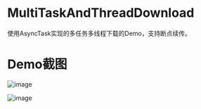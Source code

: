 # MultiTaskAndThreadDownload
使用AsyncTask实现的多任务多线程下载的Demo，支持断点续传。

# Demo截图
![image](https://raw.githubusercontent.com/liuling07/MultiTaskAndThreadDownload/master/example1.png)

![image](https://raw.githubusercontent.com/liuling07/MultiTaskAndThreadDownload/master/example2.png)
